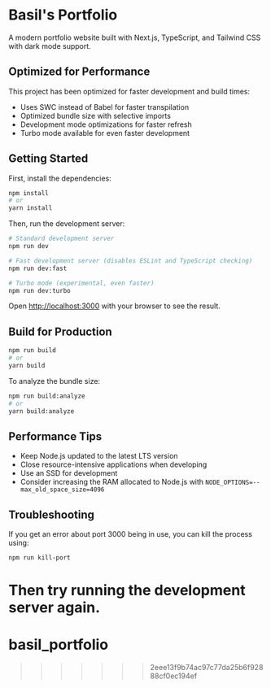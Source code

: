 
# Basil's Portfolio

A modern portfolio website built with Next.js, TypeScript, and Tailwind CSS with dark mode support.

## Optimized for Performance

This project has been optimized for faster development and build times:

- Uses SWC instead of Babel for faster transpilation
- Optimized bundle size with selective imports
- Development mode optimizations for faster refresh
- Turbo mode available for even faster development

## Getting Started

First, install the dependencies:

```bash
npm install
# or
yarn install
```

Then, run the development server:

```bash
# Standard development server
npm run dev

# Fast development server (disables ESLint and TypeScript checking)
npm run dev:fast

# Turbo mode (experimental, even faster)
npm run dev:turbo
```

Open [http://localhost:3000](http://localhost:3000) with your browser to see the result.

## Build for Production

```bash
npm run build
# or
yarn build
```

To analyze the bundle size:

```bash
npm run build:analyze
# or
yarn build:analyze
```

## Performance Tips

- Keep Node.js updated to the latest LTS version
- Close resource-intensive applications when developing
- Use an SSD for development
- Consider increasing the RAM allocated to Node.js with `NODE_OPTIONS=--max_old_space_size=4096`

## Troubleshooting

If you get an error about port 3000 being in use, you can kill the process using:

```bash
npm run kill-port
```

Then try running the development server again.
=======
# basil_portfolio
>>>>>>> 2eee13f9b74ac97c77da25b6f92888cf0ec194ef
